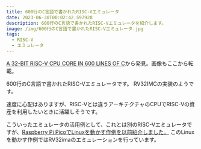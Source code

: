```yaml
---
title: 600行のC言語で書かれたRISC-Vエミュレータ
date: 2023-06-30T00:02:42.597928
description: 600行のC言語で書かれたRISC-Vエミュレータを紹介します。
image: /img/600行のC言語で書かれたRISC-Vエミュレータ.jpg
tags:
  - RISC-V
  - エミュレータ
---
```

[A 32-BIT RISC-V CPU CORE IN 600 LINES OF C](https://hackaday.com/2023/06/24/a-32-bit-risc-v-cpu-core-in-600-lines-of-c/)から発見。画像もここから転載。

600行のC言語で書かれたRISC-Vエミュレータです。
RV32IMCの実装のようです。

速度に心配はありますが、RISC-Vとは違うアーキテクチャのCPUでRISC-Vの資産を利用したいときに活躍しそうです。

こういったエミュレータの活用例として、これとは別のRISC-Vエミュレータですが、[Raspberry Pi PicoでLinuxを動かす作例を以前紹介しました。](../../post/raspberry-pi-picoでrisc-vをエミュレーションしてlinuxを動かす/)
このLinuxを動かす作例ではRV32imaのエミュレーションを行っています。




